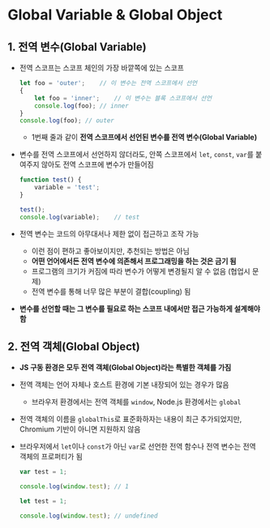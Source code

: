 # Global Variable & Global Object

## 1. 전역 변수(Global Variable)

- 전역 스코프는 스코프 체인의 가장 바깥쪽에 있는 스코프

  ```javascript
  let foo = 'outer';	// 이 변수는 전역 스코프에서 선언
  {
      let foo = 'inner';	// 이 변수는 블록 스코프에서 선언
      console.log(foo);	// inner
  }
  console.log(foo);	// outer
  ```

  - 1번째 줄과 같이 **전역 스코프에서 선언된 변수를 전역 변수(Global Variable)**
  
- 변수를 전역 스코프에서 선언하지 않더라도, 안쪽 스코프에서 `let`, `const`, `var`를 붙여주지 않아도 전역 스코프에 변수가 만들어짐

  ```javascript
  function test() {
      variable = 'test';
  }
  
  test();
  console.log(variable);	// test
  ```

- 전역 변수는 코드의 아무대서나 제한 없이 접근하고 조작 가능

  - 이런 점이 편하고 좋아보이지만, 추천되는 방법은 아님
  - **어떤 언어에서든 전역 변수에 의존해서 프로그래밍을 하는 것은 금기 됨**
  - 프로그램의 크기가 커짐에 따라 변수가 어떻게 변경될지 알 수 없음 (협업시 문제)
  - 전역 변수를 통해 너무 많은 부분이 결합(coupling) 됨

- **변수를 선언할 때는 그 변수를 필요로 하는 스코프 내에서만 접근 가능하게 설계해야 함**

## 2. 전역 객체(Global Object)

- **JS 구동 환경은 모두 전역 객체(Global Object)라는 특별한 객체를 가짐**
- 전역 객체는 언어 자체나 호스트 환경에 기본 내장되어 있는 경우가 많음
  - 브라우저 환경에서는 전역 객체를 `window`, Node.js 환경에서는 `global`
- 전역 객체의 이름을 `globalThis`로 표준화하자는 내용이 최근 추가되었지만, Chromium 기반이 아니면 지원하지 않음

- 브라우저에서 `let`이나 `const`가 아닌 `var`로 선언한 전역 함수나 전역 변수는 전역 객체의 프로퍼티가 됨

  ```javascript
  var test = 1;
  
  console.log(window.test);	// 1
  ```

  ```javascript
  let test = 1;
  
  console.log(window.test);	// undefined
  ```

  
